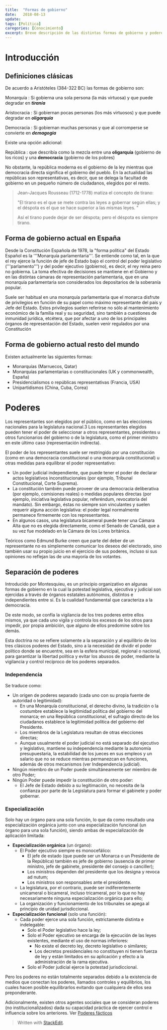 ```yaml
---
title:  "Formas de gobierno"
date:   2018-08-13
update: 
tags: [Política]
caregories: [Conocimiento]
excerpt: Breve descripción de las distintas formas de gobierno y poderes.
---
```


# Introducción
##  Definiciones clásicas
De acuerdo a Aristóteles (384-322 BC) las formas de gobierno son:

Monarquía
: Si gobierna una sola persona (la más virtuosa) y que puede degradar en ***tiranía***

Aristocracia
: Si gobiernan pocas personas (los más virtuosos) y que puede degradar en ***oligarquía***

Democracia
: Si gobiernan muchas personas y que al corromperse se convierte en ***demagogia***

Existe una opción adicional: 

República
: que describía como la mezcla entre una **oligarquía** (gobierno de los ricos) y una **democracia** (gobierno de los pobres)

No obstante, la república moderna es el gobierno de la ley mientras que democracia directa significa el gobierno del pueblo. En la actualidad las repúblicas son representativas, es decir, que se delega la facultad de gobierno en un pequeño número de ciudadanos, elegidos por el resto.

> Jean-Jacques Rousseau (1712-1778) matiza el concepto de tirano:
> 
 >"El tirano es el que se mete contra las leyes a gobernar según ellas;  y el déspota es el que se hace superior a las mismas leyes. "
 >
 >Así el tirano puede dejar de ser déspota; pero el déspota es siempre tirano.
 >

## Forma de gobierno actual en España 
Desde la Constitución Española de 1978, la "forma política" del Estado Español es la '''Monarquía parlamentaria'''. Se entiende como tal, en la que el rey ejerce la función de jefe de Estado bajo el control del poder legislativo ('''parlamento''') y del poder ejecutivo (gobierno), es decir, el rey reina pero no gobierna. La toma efectiva de decisiones se mantiene en el Gobierno y en las distintas cámaras de representación parlamentaria, que en una monarquía parlamentaria son considerados los depositarios de la soberanía popular. 

Suele ser habitual en una monarquía parlamentaria que el monarca disfrute de privilegios en función de su papel como máximo representante del país y Jefe del Estado. Estos privilegios suelen referirse no sólo al mantenimiento económico de la familia real y su seguridad, sino también a cuestiones de inmunidad jurídica, etcétera, que por afectar a uno de los principales órganos de representación del Estado, suelen venir regulados por una Constitución

## Forma de gobierno actual resto del mundo
Existen actualmente las siguientes formas:
* Monarquías (Marruecos, Qatar)
* Monarquías parlamentarias o constitucionales (UK y commonwealth, España)
* Presidencialismos o repúblicas representativas (Francia, USA)
* Unipartidismos (China, Cuba, Corea)

# Poderes

Los representantes son elegidos por el público, como en las elecciones nacionales para la legislatura nacional.3​ Los representantes elegidos pueden tener el poder de seleccionar a otros representantes, presidentes u otros funcionarios del gobierno o de la legislatura, como el primer ministro en este último caso (representación indirecta).

El poder de los representantes suele ser restringido por una constitución (como en una democracia constitucional o una monarquía constitucional) u otras medidas para equilibrar el poder representativo:

* Un poder judicial independiente, que puede tener el poder de declarar actos legislativos inconstitucionales (por ejemplo, Tribunal Constitucional, Corte Suprema).
* La constitución también puede proveer de una democracia deliberativa (por ejemplo, comisiones reales) o medidas populares directas (por ejemplo, iniciativa legislativa popular, referéndum, revocatoria del mandato). Sin embargo, éstas no siempre son vinculantes y suelen requerir alguna acción legislativa: el poder legal normalmente permanece firmemente con los representantes.
* En algunos casos, una legislatura bicameral puede tener una Cámara Alta que no es elegida directamente, como el Senado de Canadá, que a su vez fue modelado en la Cámara de los Lores británica.

Teóricos como Edmund Burke creen que parte del deber de un representante no es simplemente comunicar los deseos del electorado, sino también usar su propio juicio en el ejercicio de sus poderes, incluso si sus opiniones no reflejan las de una mayoría de los votantes.

## Separación de poderes 
Introducido por Montesquieu, es un principio organizativo en algunas formas de gobierno en la cual la potestad legislativa, ejecutiva y judicial son ejercidas a través de órganos estatales autónomos, distintos e independientes entre sí. Es la cualidad fundamental que caracteriza a la democracia.

De este modo, se confía la vigilancia de los tres poderes entre ellos mismos, ya que cada uno vigila y controla los excesos de los otros para impedir, por propia ambición, que alguno de ellos predomine sobre los demás.

Esta doctrina no se refiere solamente a la separación y al equilibrio de los tres clásicos poderes del Estado, sino a la necesidad de dividir el poder político donde se encuentre, sea en la esfera municipal, regional o nacional, para garantizar la libertad política y evitar los abusos de poder, mediante la vigilancia y control recíproco de los poderes separados.

### Independencia 
Se traduce como:
* Un origen de poderes separado (cada uno con su propia fuente de autoridad o legitimidad):
	* En una Monarquía constitucional, el derecho divino, la tradición o la costumbre establece la legitimidad política del gobierno del monarca; en una República constitucional, el sufragio directo de los ciudadanos establece la legitimidad política del gobierno del Presidente.
	* Los miembros de la Legislatura resultan de otras elecciones directas;
	* Aunque usualmente el poder judicial no está separado del ejecutivo y legislativo, mantiene su independencia mediante la autonomía presupuestaria, la estabilidad de los jueces en sus empleos y un salario que no se reduce mientras permanezcan en funciones, además de otros mecanismos (ver Independencia judicial).
* Ningún miembro de un Poder puede simultáneamente ser miembro de otro Poder;
* Ningún Poder puede impedir la constitución de otro poder:
	* El Jefe de Estado debido a su legitimación, no necesita de la confianza por parte de la Legislatura para formar el gabinete y poder gobernar.

### Especialización
Solo hay un órgano para una sola función, lo que da como resultado una especialización orgánica junto con una especialización funcional (un órgano para una sola función), siendo ambas de especialización de aplicación limitada:

* **Especialización orgánica** (un órgano):
	* El Poder ejecutivo siempre es monocefálico:
		* El jefe de estado (que puede ser un Monarca o un Presidente de la República) también es jefe de gobierno (ausencia de primer ministro, jefe de gabinete, presidente del consejo o canciller);
		* Los ministros dependen del presidente que los designa y revoca ad nutum;
		* Los ministros son responsables ante el presidente.
	* La legislatura, por el contrario, puede ser indiferentemente unicameral o bicameral, incluso tricameral, por lo que no hay necesariamente ninguna especialización orgánica para ello;
	* La organización y funcionamiento de los tribunales se apega al principio de unidad jurisdiccional.
* **Especialización funcional** (solo una función):
	* Cada poder ejerce una sola función, estrictamente distinta e indelegable:
		* Solo el Poder legislativo hace la ley;
		* Solo el Poder ejecutivo se encarga de la ejecución de las leyes existentes, mediante el uso de normas inferiores:
			* No existe el decreto ley, decreto legislativo o similares;
			* Los decretos presidenciales no constituyen ni tienen fuerza de ley y están limitados en su aplicación y efecto a la administración de la rama ejecutiva.
		* Solo el Poder judicial ejerce la potestad jurisdiccional.

Pero los poderes no están totalmente separados debido a la existencia de medios que conectan los poderes, llamados controles y equilibrios, los cuales hacen posible equilibrarlos evitando que cualquiera de ellos sea preponderante.

Adicionalmente, existen otros agentes sociales que se consideran poderes (no institucionalizados) dada su capacidad práctica de ejercer control e influencia sobre los anteriores. Ver [Poderes fácticos](https://tovarlogic.github.io/2018-08-14-Poderes-facticos)

> Written with [StackEdit](https://stackedit.io/).
<!--stackedit_data:
eyJoaXN0b3J5IjpbMTc3ODI2NDQzOCwtNzE0NDQzNjYzLDE1OT
kwNzQ2OCwyMDE0NzUwNzgyLDE2NDgxNjk5OTVdfQ==
-->
